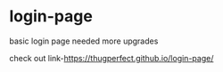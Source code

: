 # login-page
basic login page needed more upgrades

check out link-https://thugperfect.github.io/login-page/
